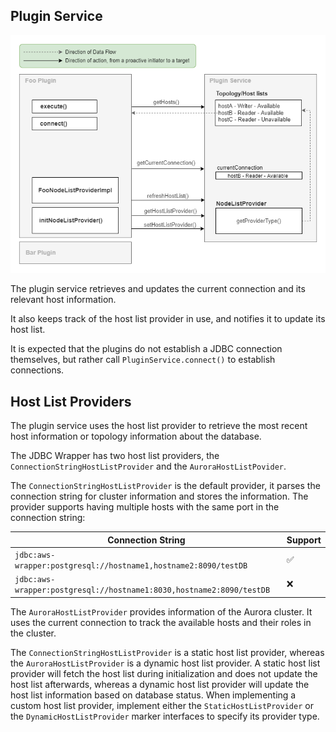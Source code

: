 ## Plugin Service
<div style="center"><img src="../images/plugin_service.png" alt="diagram for the plugin service design"/></div>

The plugin service retrieves and updates the current connection and its relevant host information.

It also keeps track of the host list provider in use, and notifies it to update its host list.

It is expected that the plugins do not establish a JDBC connection themselves, but rather call `PluginService.connect()`
to establish connections.

## Host List Providers

The plugin service uses the host list provider to retrieve the most recent host information or topology information about the database.

The JDBC Wrapper has two host list providers, the `ConnectionStringHostListProvider` and the `AuroraHostListPovider`.

The `ConnectionStringHostListProvider` is the default provider, it parses the connection string for cluster information and stores the information.
The provider supports having multiple hosts with the same port in the connection string:

| Connection String                                                    | Support            |
|----------------------------------------------------------------------| ------------------ |
| `jdbc:aws-wrapper:postgresql://hostname1,hostname2:8090/testDB`      | :white_check_mark: |
| `jdbc:aws-wrapper:postgresql://hostname1:8030,hostname2:8090/testDB` | :x:                |

The `AuroraHostListProvider` provides information of the Aurora cluster.
It uses the current connection to track the available hosts and their roles in the cluster.

The `ConnectionStringHostListProvider` is a static host list provider, whereas the `AuroraHostListProvider` is a dynamic host list provider.
A static host list provider will fetch the host list during initialization and does not update the host list afterwards,
whereas a dynamic host list provider will update the host list information based on database status.
When implementing a custom host list provider, implement either the `StaticHostListProvider` or the `DynamicHostListProvider` marker interfaces to specify its provider type.
